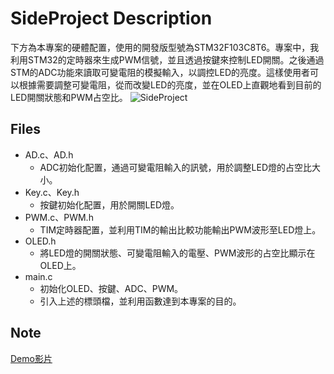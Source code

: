 # SideProject Description
下方為本專案的硬體配置，使用的開發版型號為STM32F103C8T6。專案中，我利用STM32的定時器來生成PWM信號，並且透過按鍵來控制LED開關。之後通過STM的ADC功能來讀取可變電阻的模擬輸入，以調控LED的亮度。這樣使用者可以根據需要調整可變電阻，從而改變LED的亮度，並在OLED上直觀地看到目前的LED開關狀態和PWM占空比。
![SideProject](https://github.com/user-attachments/assets/d5728570-06fe-4746-8a59-54324a709214)

## Files
* AD.c、AD.h
  * ADC初始化配置，通過可變電阻輸入的訊號，用於調整LED燈的占空比大小。
* Key.c、Key.h
  * 按鍵初始化配置，用於開關LED燈。
* PWM.c、PWM.h
  * TIM定時器配置，並利用TIM的輸出比較功能輸出PWM波形至LED燈上。
* OLED.h
  * 將LED燈的開關狀態、可變電阻輸入的電壓、PWM波形的占空比顯示在OLED上。
* main.c
  * 初始化OLED、按鍵、ADC、PWM。
  * 引入上述的標頭檔，並利用函數達到本專案的目的。

## Note
[Demo影片](https://youtu.be/iyt_DDAFmKg)
